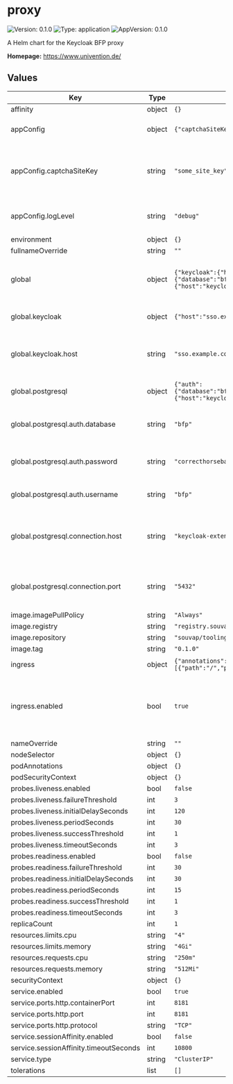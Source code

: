 # proxy

![Version: 0.1.0](https://img.shields.io/badge/Version-0.1.0-informational?style=flat-square) ![Type: application](https://img.shields.io/badge/Type-application-informational?style=flat-square) ![AppVersion: 0.1.0](https://img.shields.io/badge/AppVersion-0.1.0-informational?style=flat-square)

A Helm chart for the Keycloak BFP proxy

**Homepage:** <https://www.univention.de/>

## Values

| Key | Type | Default | Description |
|-----|------|---------|-------------|
| affinity | object | `{}` |  |
| appConfig | object | `{"captchaSiteKey":"some_site_key","logLevel":"debug"}` | Application configuration of the Proxy |
| appConfig.captchaSiteKey | string | `"some_site_key"` | The Google reCaptcha v2 site key generated from [their admin site](https://www.google.com/recaptcha/admin/) |
| appConfig.logLevel | string | `"debug"` | Proxy log level: `debug`, `info`, `warn` or `error` |
| environment | object | `{}` |  |
| fullnameOverride | string | `""` |  |
| global | object | `{"keycloak":{"host":"sso.example.com"},"postgresql":{"auth":{"database":"bfp","password":"correcthorsebatterystaple","username":"bfp"},"connection":{"host":"keycloak-extensions-postgresql","port":"5432"}}}` | Global Keycloak Extensions configuration values |
| global.keycloak | object | `{"host":"sso.example.com"}` | External Keycloak settings |
| global.keycloak.host | string | `"sso.example.com"` | Host where keycloak is accessible (specify port if needed) |
| global.postgresql | object | `{"auth":{"database":"bfp","password":"correcthorsebatterystaple","username":"bfp"},"connection":{"host":"keycloak-extensions-postgresql","port":"5432"}}` | PostgreSQL global settings |
| global.postgresql.auth.database | string | `"bfp"` | Database for the proxy and handler to use |
| global.postgresql.auth.password | string | `"correcthorsebatterystaple"` | Password for the PostgreSQL database |
| global.postgresql.auth.username | string | `"bfp"` | User for the PostgreSQL database |
| global.postgresql.connection.host | string | `"keycloak-extensions-postgresql"` | Hostname or IP address of the server hosting the PostgreSQL database |
| global.postgresql.connection.port | string | `"5432"` | Port number that the PostgreSQL database is exposed on |
| image.imagePullPolicy | string | `"Always"` |  |
| image.registry | string | `"registry.souvap-univention.de"` |  |
| image.repository | string | `"souvap/tooling/images/keycloak-extensions/keycloak-proxy"` |  |
| image.tag | string | `"0.1.0"` |  |
| ingress | object | `{"annotations":{},"enabled":true,"ingressClassName":"nginx","paths":[{"path":"/","pathType":"Prefix"}],"tls":{"enabled":true,"secretName":""}}` | Kubernetes ingress |
| ingress.enabled | bool | `true` | Set this to `true` in order to enable the installation on Ingress related objects. |
| nameOverride | string | `""` |  |
| nodeSelector | object | `{}` |  |
| podAnnotations | object | `{}` |  |
| podSecurityContext | object | `{}` |  |
| probes.liveness.enabled | bool | `false` |  |
| probes.liveness.failureThreshold | int | `3` |  |
| probes.liveness.initialDelaySeconds | int | `120` |  |
| probes.liveness.periodSeconds | int | `30` |  |
| probes.liveness.successThreshold | int | `1` |  |
| probes.liveness.timeoutSeconds | int | `3` |  |
| probes.readiness.enabled | bool | `false` |  |
| probes.readiness.failureThreshold | int | `30` |  |
| probes.readiness.initialDelaySeconds | int | `30` |  |
| probes.readiness.periodSeconds | int | `15` |  |
| probes.readiness.successThreshold | int | `1` |  |
| probes.readiness.timeoutSeconds | int | `3` |  |
| replicaCount | int | `1` |  |
| resources.limits.cpu | string | `"4"` |  |
| resources.limits.memory | string | `"4Gi"` |  |
| resources.requests.cpu | string | `"250m"` |  |
| resources.requests.memory | string | `"512Mi"` |  |
| securityContext | object | `{}` |  |
| service.enabled | bool | `true` |  |
| service.ports.http.containerPort | int | `8181` |  |
| service.ports.http.port | int | `8181` |  |
| service.ports.http.protocol | string | `"TCP"` |  |
| service.sessionAffinity.enabled | bool | `false` |  |
| service.sessionAffinity.timeoutSeconds | int | `10800` |  |
| service.type | string | `"ClusterIP"` |  |
| tolerations | list | `[]` |  |